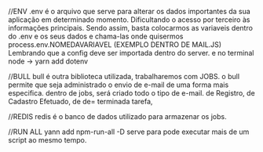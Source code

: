//ENV
.env é o arquivo que serve para alterar os dados importantes da sua aplicação em determinado momento.
Dificultando o acesso por terceiro às informações principais.
Sendo assim, basta colocarmos as variaveis dentro do .env e os seus dados e chama-las onde quisermos
process.env.NOMEDAVARIAVEL (EXEMPLO DENTRO DE MAIL.JS)
Lembrando que a config deve ser importada dentro do server.
e no terminal node -> yarn add dotenv


//BULL
bull é outra biblioteca utilizada, trabalharemos com JOBS.
o bull permite que seja administrado o envio de e-mail de uma forma mais especifica.
dentro de jobs, será criado todo o tipo de e-mail. de Registro, de Cadastro Efetuado, de de=
terminada tarefa, 


//REDIS
redis é o banco de dados utilizado para armazenar os jobs.

//RUN ALL
yann add npm-run-all -D serve para pode executar mais de um script ao mesmo tempo. 

